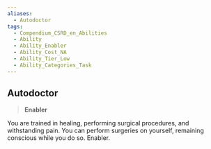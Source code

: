 ```yaml
---
aliases:
  - Autodoctor
tags:
  - Compendium_CSRD_en_Abilities
  - Ability
  - Ability_Enabler
  - Ability_Cost_NA
  - Ability_Tier_Low
  - Ability_Categories_Task
---
```

  
    
## Autodoctor    
>**Enabler**  
    
You are trained in healing, performing surgical procedures, and withstanding pain. You can perform surgeries on yourself, remaining conscious while you do so. Enabler.